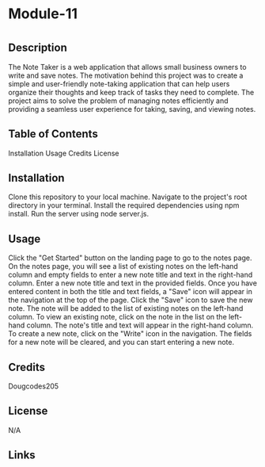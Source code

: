 # Module-11
# <Your-Project-Title>

## Description

The Note Taker is a web application that allows small business owners to write and save notes. The motivation behind this project was to create a simple and user-friendly note-taking application that can help users organize their thoughts and keep track of tasks they need to complete. The project aims to solve the problem of managing notes efficiently and providing a seamless user experience for taking, saving, and viewing notes.

## Table of Contents 

Installation
Usage
Credits
License

## Installation

Clone this repository to your local machine.
Navigate to the project's root directory in your terminal.
Install the required dependencies using npm install.
Run the server using node server.js.

## Usage

Click the "Get Started" button on the landing page to go to the notes page.
On the notes page, you will see a list of existing notes on the left-hand column and empty fields to enter a new note title and text in the right-hand column.
Enter a new note title and text in the provided fields.
Once you have entered content in both the title and text fields, a "Save" icon will appear in the navigation at the top of the page.
Click the "Save" icon to save the new note. The note will be added to the list of existing notes on the left-hand column.
To view an existing note, click on the note in the list on the left-hand column. The note's title and text will appear in the right-hand column.
To create a new note, click on the "Write" icon in the navigation. The fields for a new note will be cleared, and you can start entering a new note.

## Credits

Dougcodes205

## License

N/A

## Links
